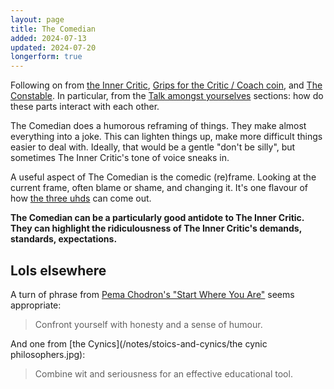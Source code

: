 ```yaml
---
layout: page
title: The Comedian
added: 2024-07-13
updated: 2024-07-20
longerform: true
---
```


Following on from [the Inner Critic](/thinking/inner-critic/), [Grips for the Critic / Coach coin](/thinking/grips-for-the-critic-coach-coin/), and [The Constable](/thinking/the-constable/). In particular, from the [Talk amongst yourselves](/thinking/the-constable/#talk-amongst-yourselves) sections: how do these parts interact with each other.

The Comedian does a humorous reframing of things. They make almost everything into a joke. This can lighten things up, make more difficult things easier to deal with. Ideally, that would be a gentle "don't be silly", but sometimes The Inner Critic's tone of voice sneaks in.

A useful aspect of The Comedian is the comedic (re)frame. Looking at the current frame, often blame or shame, and changing it. It's one flavour of how [the three uhds](/thinking/the-three-uhds/) can come out.

**The Comedian can be a particularly good antidote to The Inner Critic. They can highlight the ridiculousness of The Inner Critic's demands, standards, expectations.**

## Lols elsewhere

A turn of phrase from [Pema Chodron's "Start Where You Are"](/notes/zen/pema%20chodron%20-%20start%20where%20you%20are.jpg) seems appropriate:

> Confront yourself with honesty and a sense of humour.

And one from [the Cynics](/notes/stoics-and-cynics/the cynic philosophers.jpg): 

> Combine wit and seriousness for an effective educational tool.
